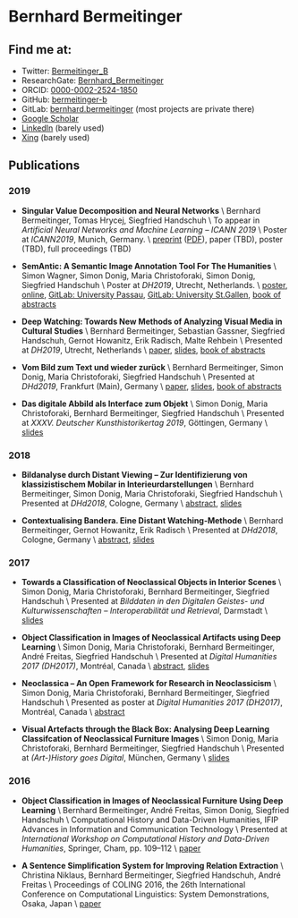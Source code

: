 # Bernhard Bermeitinger

## <i class="far fa-address-card"></i> Find me at:
- <i class="fab fa-twitter"></i> Twitter: [Bermeitinger_B](https://twitter.com/bermeitinger_b)
- <i class="fab fa-researchgate"></i> ResearchGate: [Bernhard_Bermeitinger](https://www.researchgate.net/profile/Bernhard_Bermeitinger)
- ORCID: [0000-0002-2524-1850](https://orcid.org/0000-0002-2524-1850)
- <i class="fab fa-github"></i> GitHub: [bermeitinger-b](https://github.com/bermeitinger-b)
- <i class="fab fa-gitlab"></i> GitLab: [bernhard.bermeitinger](https://gitlab.com/bernhard.bermeitinger) (most projects are private there)
- <i class="fab fa-google"></i> [Google Scholar](https://scholar.google.ch/citations?user=IvN2BsQyL-oC)
- <i class="fab fa-linked-in"></i> [LinkedIn](https://www.linkedin.com/in/bernhard-bermeitinger-a6aa2a117) (barely used)
- <i class="fab fa-xing"></i> [Xing](https://www.xing.com/profile/Bernhard_Bermeitinger) (barely used)


## <i class="far fa-newspaper"></i> Publications

### 2019

- **Singular Value Decomposition and Neural Networks** \\
Bernhard Bermeitinger, Tomas Hrycej, Siegfried Handschuh \\
To appear in _Artificial Neural Networks and Machine Learning – ICANN 2019_ \\
Poster at _ICANN2019_, Munich, Germany. \\
[preprint](https://arxiv.org/abs/1906.11755) ([PDF](https://arxiv.org/pdf/1906.11755)), paper (TBD), poster (TBD), full proceedings (TBD)

- **SemAntic: A Semantic Image Annotation Tool For The Humanities** \\
Simon Wagner, Simon Donig, Maria Christoforaki, Simon Donig, Siegfried Handschuh \\
Poster at _DH2019_, Utrecht, Netherlands. \\
[poster](https://www.researchgate.net/publication/334317882_SemAntic_-_A_semantic_annotation_tool_for_the_Humanities/citations), [online](https://dev.clariah.nl/files/dh2019/boa/0341.html), [GitLab: University Passau](https://gitlab.com/nlp-passau/semantic-image-annotation-tool), [GitLab: University St.Gallen](https://gitlab.com/ds-unisg/semantic-image-annotation-tool), [book of abstracts](https://dh2019.adho.org/programme/book-of-abstracts/)

- **Deep Watching: Towards New Methods of Analyzing Visual Media in Cultural Studies** \\
Bernhard Bermeitinger, Sebastian Gassner, Siegfried Handschuh, Gernot Howanitz, Erik Radisch, Malte Rehbein \\
Presented at _DH2019_, Utrecht, Netherlands \\
[paper](https://dev.clariah.nl/files/dh2019/boa/0335.html), [slides](https://zenodo.org/record/3326470), [book of abstracts](https://dh2019.adho.org/programme/book-of-abstracts/)

- **Vom Bild zum Text und wieder zurück** \\
Bernhard Bermeitinger, Simon Donig, Maria Christoforaki, Siegfried Handschuh \\
Presented at _DHd2019_, Frankfurt (Main), Germany \\
[paper](https://www.researchgate.net/publication/332275547), [slides](https://www.researchgate.net/publication/332441711_Vom_Bild_zum_Text_und_wieder_zuruck), [book of abstracts](https://zenodo.org/record/2596095)

- **Das digitale Abbild als Interface zum Objekt** \\
Simon Donig, Maria Christoforaki, Bernhard Bermeitinger, Siegfried Handschuh \\
Presented at _XXXV. Deutscher Kunsthistorikertag 2019_, Göttingen, Germany \\
[slides](https://www.researchgate.net/publication/332344200)

### 2018

- **Bildanalyse durch Distant Viewing – Zur Identifizierung von klassizistischem Mobilar in Interieurdarstellungen** \\
Bernhard Bermeitinger, Simon Donig, Maria Christoforaki, Siegfried Handschuh \\
Presented at _DHd2018_, Cologne, Germany \\
[abstract](https://www.researchgate.net/publication/322525886), [slides](https://doi.org/10.13140/RG.2.2.12597.17121)

- **Contextualising Bandera. Eine Distant Watching-Methode** \\
Bernhard Bermeitinger, Gernot Howanitz, Erik Radisch \\
Presented at _DHd2018_, Cologne, Germany \\
[abstract](https://www.researchgate.net/publication/323507402), [slides](https://doi.org/10.13140/RG.2.2.22663.50084)


### 2017

- **Towards a Classification of Neoclassical Objects in Interior Scenes** \\
Simon Donig, Maria Christoforaki, Bernhard Bermeitinger, Siegfried Handschuh \\
Presented at _Bilddaten in den Digitalen Geistes- und Kulturwissenschaften – Interoperabilität und Retrieval_, Darmstadt \\
[slides](https://www.researchgate.net/publication/320346839)

- **Object Classification in Images of Neoclassical Artifacts using Deep Learning** \\
Simon Donig, Maria Christoforaki, Bernhard Bermeitinger, André Freitas, Siegfried Handschuh \\
Presented at _Digital Humanities 2017 (DH2017)_, Montréal, Canada \\
[abstract](https://www.researchgate.net/publication/320413198), [slides](https://www.researchgate.net/publication/319174970)

- **Neoclassica – An Open Framework for Research in Neoclassicism** \\
Simon Donig, Maria Christoforaki, Bernhard Bermeitinger, Siegfried Handschuh \\
Presented as poster at _Digital Humanities 2017 (DH2017)_, Montréal, Canada \\
[abstract](https://www.researchgate.net/publication/319307122)

- **Visual Artefacts through the Black Box: Analysing Deep Learning Classifcation of Neoclassical Furniture Images** \\ Simon Donig, Maria Christoforaki, Bernhard Bermeitinger, Siegfried Handschuh \\
Presented at _(Art-)History goes Digital_, München, Germany \\
[slides](https://www.researchgate.net/publication/319204814)


### 2016

- **Object Classification in Images of Neoclassical Furniture Using Deep Learning** \\
Bernhard Bermeitinger, André Freitas, Simon Donig, Siegfried Handschuh \\
Computational History and Data-Driven Humanities, IFIP Advances in Information and Communication Technology \\
Presented at _International Workshop on Computational History and Data-Driven Humanities_, Springer, Cham, pp. 109–112 \\
[paper](https://doi.org/10.1007/978-3-319-46224-0_10)

- **A Sentence Simplification System for Improving Relation Extraction** \\
Christina Niklaus, Bernhard Bermeitinger, Siegfried Handschuh, André Freitas \\
Proceedings of COLING 2016, the 26th International Conference on Computational Linguistics: System Demonstrations, Osaka, Japan \\
[paper](https://www.researchgate.net/publication/315670222)



<script src="https://kit.fontawesome.com/d5fd013226.js"></script>
